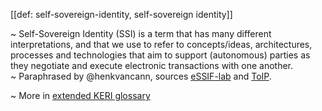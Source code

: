 [[def: self-sovereign-identity, self-sovereign identity]]

~ Self-Sovereign Identity (SSI) is a term that has many different interpretations, and that we use to refer to concepts/ideas, architectures, processes and technologies that aim to support (autonomous) parties as they negotiate and execute electronic transactions with one another.  
~ Paraphrased by @henkvancann, sources [eSSIF-lab](https://essif-lab.github.io/framework/docs/terms/self-sovereign-identity) and [ToIP](https://github.com/trustoverip/toip/wiki/self-sovereign-identity).

~ More in <a href="https://weboftrust.github.io/WOT-terms/docs/glossary/self-sovereign-identity">extended KERI glossary</a>
